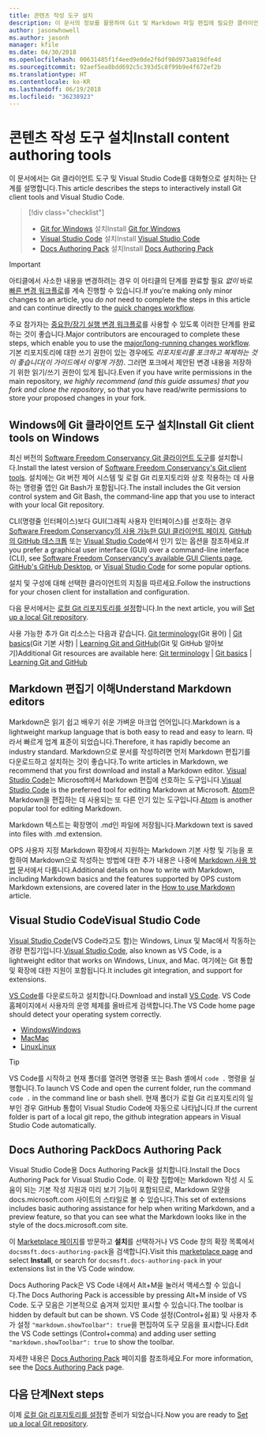 ```yaml
---
title: 콘텐츠 작성 도구 설치
description: 이 문서의 정보를 활용하여 Git 및 Markdown 파일 편집에 필요한 클라이언트 도구를 다운로드하고 설치할 수 있습니다.
author: jasonwhowell
ms.author: jasonh
manager: kfile
ms.date: 04/30/2018
ms.openlocfilehash: 00631485f1f4eed9e0de2f6df98d973a819dfe4d
ms.sourcegitcommit: 92aef5ea8bdd692c5c393d5c8f99b9e4f672ef2b
ms.translationtype: HT
ms.contentlocale: ko-KR
ms.lasthandoff: 06/19/2018
ms.locfileid: "36238923"
---
```

# <a name="install-content-authoring-tools"></a><span data-ttu-id="2a076-103">콘텐츠 작성 도구 설치</span><span class="sxs-lookup"><span data-stu-id="2a076-103">Install content authoring tools</span></span>

<span data-ttu-id="2a076-104">이 문서에서는 Git 클라이언트 도구 및 Visual Studio Code를 대화형으로 설치하는 단계를 설명합니다.</span><span class="sxs-lookup"><span data-stu-id="2a076-104">This article describes the steps to interactively install Git client tools and Visual Studio Code.</span></span>
> [!div class="checklist"]
> * <span data-ttu-id="2a076-105">[Git for Windows](https://git-scm.com/download/win) 설치</span><span class="sxs-lookup"><span data-stu-id="2a076-105">Install [Git for Windows](https://git-scm.com/download/win)</span></span>
> * <span data-ttu-id="2a076-106">[Visual Studio Code](https://code.visualstudio.com/) 설치</span><span class="sxs-lookup"><span data-stu-id="2a076-106">Install [Visual Studio Code](https://code.visualstudio.com/)</span></span>
> * <span data-ttu-id="2a076-107">[Docs Authoring Pack](https://marketplace.visualstudio.com/items?itemName=docsmsft.docs-authoring-pack) 설치</span><span class="sxs-lookup"><span data-stu-id="2a076-107">Install [Docs Authoring Pack](https://marketplace.visualstudio.com/items?itemName=docsmsft.docs-authoring-pack)</span></span>

>[!IMPORTANT]
> <span data-ttu-id="2a076-108">아티클에서 사소한 내용을 변경하려는 경우 이 아티클의 단계를 완료할 필요 *없이* 바로 [빠른 변경 워크플로](index.md#quick-edits-to-existing-documents)를 계속 진행할 수 있습니다.</span><span class="sxs-lookup"><span data-stu-id="2a076-108">If you're making only minor changes to an article, you *do not* need to complete the steps in this article and can continue directly to the [quick changes workflow](index.md#quick-edits-to-existing-documents).</span></span>
>
> <span data-ttu-id="2a076-109">주요 참가자는 [중요한/장기 실행 변경 워크플로](how-to-write-workflows-major.md)를 사용할 수 있도록 이러한 단계를 완료하는 것이 좋습니다.</span><span class="sxs-lookup"><span data-stu-id="2a076-109">Major contributors are encouraged to complete these steps, which enable you to use the [major/long-running changes workflow](how-to-write-workflows-major.md).</span></span> <span data-ttu-id="2a076-110">기본 리포지토리에 대한 쓰기 권한이 있는 경우에도 *리포지토리를 포크하고 복제하는 것이 좋습니다(이 가이드에서 이렇게 가정)*. 그러면 포크에서 제안된 변경 내용을 저장하기 위한 읽기/쓰기 권한이 있게 됩니다.</span><span class="sxs-lookup"><span data-stu-id="2a076-110">Even if you have write permissions in the main repository, *we highly recommend (and this guide assumes) that you fork and clone the repository*, so that you have read/write permissions to store your proposed changes in your fork.</span></span>

## <a name="install-git-client-tools-on-windows"></a><span data-ttu-id="2a076-111">Windows에 Git 클라이언트 도구 설치</span><span class="sxs-lookup"><span data-stu-id="2a076-111">Install Git client tools on Windows</span></span>

 <span data-ttu-id="2a076-112">최신 버전의 [Software Freedom Conservancy Git 클라이언트 도구](https://git-scm.com/download/)를 설치합니다.</span><span class="sxs-lookup"><span data-stu-id="2a076-112">Install the latest version of [Software Freedom Conservancy's Git client tools](https://git-scm.com/download/).</span></span> <span data-ttu-id="2a076-113">설치에는 Git 버전 제어 시스템 및 로컬 Git 리포지토리와 상호 작용하는 데 사용하는 명령줄 앱인 Git Bash가 포함됩니다.</span><span class="sxs-lookup"><span data-stu-id="2a076-113">The install includes the Git version control system and Git Bash, the command-line app that you use to interact with your local Git repository.</span></span>

<span data-ttu-id="2a076-114">CLI(명령줄 인터페이스)보다 GUI(그래픽 사용자 인터페이스)를 선호하는 경우 [Software Freedom Conservancy의 사용 가능한 GUI 클라이언트 페이지](https://git-scm.com/downloads/guis), [GitHub의 GitHub 데스크톱](https://desktop.github.com/) 또는 [Visual Studio Code](https://www.visualstudio.com/products/code-vs.aspx)에서 인기 있는 옵션을 참조하세요.</span><span class="sxs-lookup"><span data-stu-id="2a076-114">If you prefer a graphical user interface (GUI) over a command-line interface (CLI), see [Software Freedom Conservancy's available GUI Clients page](https://git-scm.com/downloads/guis), [GitHub's GitHub Desktop](https://desktop.github.com/), or [Visual Studio Code](https://www.visualstudio.com/products/code-vs.aspx) for some popular options.</span></span>

<span data-ttu-id="2a076-115">설치 및 구성에 대해 선택한 클라이언트의 지침을 따르세요.</span><span class="sxs-lookup"><span data-stu-id="2a076-115">Follow the instructions for your chosen client for installation and configuration.</span></span>

<span data-ttu-id="2a076-116">다음 문서에서는 [로컬 Git 리포지토리를 설정](get-started-setup-local.md)합니다.</span><span class="sxs-lookup"><span data-stu-id="2a076-116">In the next article, you will [Set up a local Git repository](get-started-setup-local.md).</span></span>

   <span data-ttu-id="2a076-117">사용 가능한 추가 Git 리소스는 다음과 같습니다. [Git terminology](https://help.github.com/articles/github-glossary)(Git 용어) | [Git basics](https://git-scm.com/book/en/v2/Getting-Started-Git-Basics)(Git 기본 사항) | [Learning Git and GitHub](https://help.github.com/articles/good-resources-for-learning-git-and-github/)(Git 및 GitHub 알아보기)</span><span class="sxs-lookup"><span data-stu-id="2a076-117">Additional Git resources are available here: [Git terminology](https://help.github.com/articles/github-glossary) | [Git basics](https://git-scm.com/book/en/v2/Getting-Started-Git-Basics) | [Learning Git and GitHub](https://help.github.com/articles/good-resources-for-learning-git-and-github/)</span></span>

## <a name="understand-markdown-editors"></a><span data-ttu-id="2a076-118">Markdown 편집기 이해</span><span class="sxs-lookup"><span data-stu-id="2a076-118">Understand Markdown editors</span></span>

<span data-ttu-id="2a076-119">Markdown은 읽기 쉽고 배우기 쉬운 가벼운 마크업 언어입니다.</span><span class="sxs-lookup"><span data-stu-id="2a076-119">Markdown is a lightweight markup language that is both easy to read and easy to learn.</span></span> <span data-ttu-id="2a076-120">따라서 빠르게 업계 표준이 되었습니다.</span><span class="sxs-lookup"><span data-stu-id="2a076-120">Therefore, it has rapidly become an industry standard.</span></span> <span data-ttu-id="2a076-121">Markdown으로 문서를 작성하려면 먼저 Markdown 편집기를 다운로드하고 설치하는 것이 좋습니다.</span><span class="sxs-lookup"><span data-stu-id="2a076-121">To write articles in Markdown, we recommend that you first download and install a Markdown editor.</span></span>  <span data-ttu-id="2a076-122">[Visual Studio Code](https://code.visualstudio.com/)는 Microsoft에서 Markdown 편집에 선호하는 도구입니다.</span><span class="sxs-lookup"><span data-stu-id="2a076-122">[Visual Studio Code](https://code.visualstudio.com/) is the preferred tool for editing Markdown at Microsoft.</span></span> <span data-ttu-id="2a076-123">[Atom](https://atom.io)은 Markdown을 편집하는 데 사용되는 또 다른 인기 있는 도구입니다.</span><span class="sxs-lookup"><span data-stu-id="2a076-123">[Atom](https://atom.io) is another popular tool for editing Markdown.</span></span>

<span data-ttu-id="2a076-124">Markdown 텍스트는 확장명이 .md인 파일에 저장됩니다.</span><span class="sxs-lookup"><span data-stu-id="2a076-124">Markdown text is saved into files with .md extension.</span></span>

<span data-ttu-id="2a076-125">OPS 사용자 지정 Markdown 확장에서 지원하는 Markdown 기본 사항 및 기능을 포함하여 Markdown으로 작성하는 방법에 대한 추가 내용은 나중에 [Markdown 사용 방법](how-to-write-use-markdown.md) 문서에서 다룹니다.</span><span class="sxs-lookup"><span data-stu-id="2a076-125">Additional details on how to write with Markdown, including Markdown basics and the features supported by OPS custom Markdown extensions, are covered later in the [How to use Markdown](how-to-write-use-markdown.md) article.</span></span>

## <a name="visual-studio-code"></a><span data-ttu-id="2a076-126">Visual Studio Code</span><span class="sxs-lookup"><span data-stu-id="2a076-126">Visual Studio Code</span></span>

<span data-ttu-id="2a076-127">[Visual Studio Code](https://code.visualstudio.com/)(VS Code라고도 함)는 Windows, Linux 및 Mac에서 작동하는 경량 편집기입니다.</span><span class="sxs-lookup"><span data-stu-id="2a076-127">[Visual Studio Code](https://code.visualstudio.com/), also known as VS Code, is a lightweight editor that works on Windows, Linux, and Mac.</span></span> <span data-ttu-id="2a076-128">여기에는 Git 통합 및 확장에 대한 지원이 포함됩니다.</span><span class="sxs-lookup"><span data-stu-id="2a076-128">It includes git integration, and support for extensions.</span></span>

<span data-ttu-id="2a076-129">[VS Code](https://code.visualstudio.com/)를 다운로드하고 설치합니다.</span><span class="sxs-lookup"><span data-stu-id="2a076-129">Download and install [VS Code](https://code.visualstudio.com/).</span></span> <span data-ttu-id="2a076-130">VS Code 홈페이지에서 사용자의 운영 체제를 올바르게 검색합니다.</span><span class="sxs-lookup"><span data-stu-id="2a076-130">The VS Code home page should detect your operating system correctly.</span></span>

- [<span data-ttu-id="2a076-131">Windows</span><span class="sxs-lookup"><span data-stu-id="2a076-131">Windows</span></span>](https://code.visualstudio.com/docs/setup/windows)
- [<span data-ttu-id="2a076-132">Mac</span><span class="sxs-lookup"><span data-stu-id="2a076-132">Mac</span></span>](https://code.visualstudio.com/docs/setup/mac)
- [<span data-ttu-id="2a076-133">Linux</span><span class="sxs-lookup"><span data-stu-id="2a076-133">Linux</span></span>](https://code.visualstudio.com/docs/setup/linux)

> [!TIP]
> <span data-ttu-id="2a076-134">VS Code를 시작하고 현재 폴더를 열려면 명령줄 또는 Bash 셸에서 `code .` 명령을 실행합니다.</span><span class="sxs-lookup"><span data-stu-id="2a076-134">To launch VS Code and open the current folder, run the command `code .` in the command line or bash shell.</span></span> <span data-ttu-id="2a076-135">현재 폴더가 로컬 Git 리포지토리의 일부인 경우 GitHub 통합이 Visual Studio Code에 자동으로 나타납니다.</span><span class="sxs-lookup"><span data-stu-id="2a076-135">If the current folder is part of a local git repo, the github integration appears in Visual Studio Code automatically.</span></span>

## <a name="docs-authoring-pack"></a><span data-ttu-id="2a076-136">Docs Authoring Pack</span><span class="sxs-lookup"><span data-stu-id="2a076-136">Docs Authoring Pack</span></span>
<span data-ttu-id="2a076-137">Visual Studio Code용 Docs Authoring Pack을 설치합니다.</span><span class="sxs-lookup"><span data-stu-id="2a076-137">Install the Docs Authoring Pack for Visual Studio Code.</span></span> <span data-ttu-id="2a076-138">이 확장 집합에는 Markdown 작성 시 도움이 되는 기본 작성 지원과 미리 보기 기능이 포함되므로, Markdown 모양을 docs.microsoft.com 사이트의 스타일로 볼 수 있습니다.</span><span class="sxs-lookup"><span data-stu-id="2a076-138">This set of extensions includes basic authoring assistance for help when writing Markdown, and a preview feature, so that you can see what the Markdown looks like in the style of the docs.microsoft.com site.</span></span>

   <span data-ttu-id="2a076-139">이 [Marketplace 페이지](https://marketplace.visualstudio.com/items?itemName=docsmsft.docs-authoring-pack)를 방문하고 **설치**를 선택하거나 VS Code 창의 확장 목록에서 `docsmsft.docs-authoring-pack`을 검색합니다.</span><span class="sxs-lookup"><span data-stu-id="2a076-139">Visit this [marketplace page](https://marketplace.visualstudio.com/items?itemName=docsmsft.docs-authoring-pack) and select **Install**, or search for `docsmsft.docs-authoring-pack` in your extensions list in the VS Code window.</span></span> 

   <span data-ttu-id="2a076-140">Docs Authoring Pack은 VS Code 내에서 Alt+M을 눌러서 액세스할 수 있습니다.</span><span class="sxs-lookup"><span data-stu-id="2a076-140">The Docs Authoring Pack is accessible by pressing Alt+M inside of VS Code.</span></span> <span data-ttu-id="2a076-141">도구 모음은 기본적으로 숨겨져 있지만 표시할 수 있습니다.</span><span class="sxs-lookup"><span data-stu-id="2a076-141">The toolbar is hidden by default but can be shown.</span></span> <span data-ttu-id="2a076-142">VS Code 설정(Control+쉼표) 및 사용자 추가 설정 `"markdown.showToolbar": true`을 편집하여 도구 모음을 표시합니다.</span><span class="sxs-lookup"><span data-stu-id="2a076-142">Edit the VS Code settings (Control+comma) and adding user setting `"markdown.showToolbar": true` to show the toolbar.</span></span>

   <span data-ttu-id="2a076-143">자세한 내용은 [Docs Authoring Pack](how-to-write-docs-auth-pack.md) 페이지를 참조하세요.</span><span class="sxs-lookup"><span data-stu-id="2a076-143">For more information, see the [Docs Authoring Pack](how-to-write-docs-auth-pack.md) page.</span></span>


## <a name="next-steps"></a><span data-ttu-id="2a076-144">다음 단계</span><span class="sxs-lookup"><span data-stu-id="2a076-144">Next steps</span></span>

<span data-ttu-id="2a076-145">이제 [로컬 Git 리포지토리를 설정](get-started-setup-local.md)할 준비가 되었습니다.</span><span class="sxs-lookup"><span data-stu-id="2a076-145">Now you are ready to [Set up a local Git repository](get-started-setup-local.md).</span></span>
